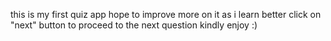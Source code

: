 this is my first quiz app
hope to improve more on it as i learn better
click on "next" button to proceed to the next question
kindly enjoy :)
